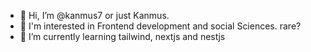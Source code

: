 - 👋 Hi, I’m @kanmus7 or just Kanmus.
- 👀 I'm interested in Frontend development and social Sciences. rare?
- 🌱 I’m currently learning tailwind, nextjs and nestjs


<!---
kanmus7/kanmus7 is a ✨ special ✨ repository because its `README.md` (this file) appears on your GitHub profile.
You can click the Preview link to take a look at your changes.
--->
